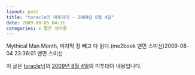 ```yaml
---
layout: post
title: "toracle의 미투데이 - 2009년 8월 4일"
date: 2009-08-05 04:31
categories: ⊙ 짧은 생각들
---
```


Mythical Man Month, 마지막 장 빼고 다 읽다.(me2book 맨먼 스미신)2009-08-04 23:36:01            맨먼 스미신

이 글은 [toracle](http://me2day.net/toracle)님의 [2009년 8월 4일](http://me2day.net/toracle/2009/08/04#23:36:01)의 미투데이 내용입니다.


       
